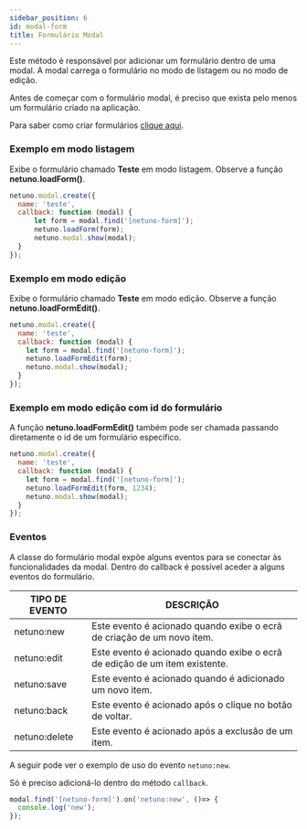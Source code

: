 ```yaml
---
sidebar_position: 6
id: modal-form
title: Formulário Modal
---
```


Este método é responsável por adicionar um formulário dentro de uma modal.
A modal carrega o formulário no modo de listagem ou no modo de edição.

Antes de começar com o formulário modal, é preciso que exista pelo menos um formulário criado na aplicação.

Para saber como criar formulários [clique aqui](forms.md).

### Exemplo em modo listagem

Exibe o formulário chamado **Teste** em modo listagem. Observe a função **netuno.loadForm()**.

```javascript
netuno.modal.create({
  name: 'teste',
  callback: function (modal) {
      let form = modal.find('[netuno-form]');
      netuno.loadForm(form);            
      netuno.modal.show(modal);
  }
});
```

### Exemplo em modo edição

Exibe o formulário chamado **Teste** em modo edição. Observe a função **netuno.loadFormEdit()**.

```javascript
netuno.modal.create({
  name: 'teste',
  callback: function (modal) {
    let form = modal.find('[netuno-form]');
    netuno.loadFormEdit(form);
    netuno.modal.show(modal);
  }
});
```

### Exemplo em modo edição com id do formulário

A função **netuno.loadFormEdit()** também pode ser chamada passando diretamente o id de um formulário específico.

```javascript
netuno.modal.create({
  name: 'teste',
  callback: function (modal) {
    let form = modal.find('[netuno-form]');
    netuno.loadFormEdit(form, 1234);
    netuno.modal.show(modal);
  }
});
```

### Eventos

A classe do formulário modal expõe alguns eventos para se conectar às funcionalidades da modal. Dentro do callback é possível aceder a alguns eventos do formulário.

| TIPO DE EVENTO   | DESCRIÇÃO    |
| ------- |--------------|
| netuno:new | Este evento é acionado quando exibe o ecrã de criação de um novo item. |
| netuno:edit | Este evento é acionado quando exibe o ecrã de edição de um item existente. |
| netuno:save | Este evento é acionado quando é adicionado um novo item. |
| netuno:back | Este evento é acionado após o clique no botão de voltar. |
| netuno:delete | Este evento é acionado após a exclusão de um item. |

A seguir pode ver o exemplo de uso do evento `netuno:new`.

Só é preciso adicioná-lo dentro do método `callback`.

```javascript
modal.find('[netuno-form]').on('netuno:new', ()=> {
  console.log('new');
});
```